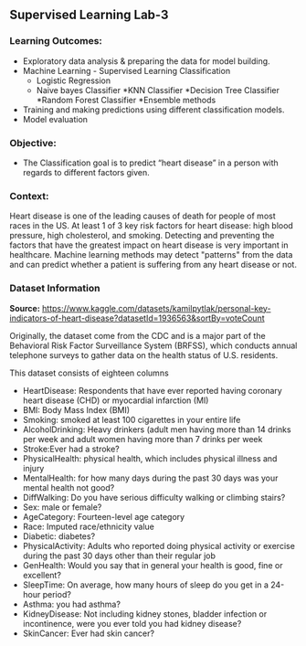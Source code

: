 ## Supervised Learning Lab-3

### Learning Outcomes:
* Exploratory data analysis & preparing the data for model building.
* Machine Learning - Supervised Learning Classification
  * Logistic Regression
  * Naive bayes Classifier
  *KNN Classifier
  *Decision Tree Classifier
  *Random Forest Classifier
  *Ensemble methods
* Training and making predictions using different classification models.
* Model evaluation

### Objective:
* The Classification goal is to predict “heart disease” in a person with regards to different factors given.

### Context:
Heart disease is one of the leading causes of death for people of most races in the US. At least 1 of 3 key risk factors for heart disease: high blood pressure, high cholesterol, and smoking.
Detecting and preventing the factors that have the greatest impact on heart disease is very important in healthcare. Machine learning methods may detect "patterns" from the data and can predict whether a patient is suffering from any heart disease or not.

### Dataset Information
**Source:** https://www.kaggle.com/datasets/kamilpytlak/personal-key-indicators-of-heart-disease?datasetId=1936563&sortBy=voteCount

Originally, the dataset come from the CDC and is a major part of the Behavioral Risk Factor Surveillance System (BRFSS), which conducts annual telephone surveys to gather data on the health status of U.S. residents.

This dataset consists of eighteen columns

* HeartDisease: Respondents that have ever reported having coronary heart disease (CHD) or myocardial infarction (MI)
* BMI: Body Mass Index (BMI)
* Smoking: smoked at least 100 cigarettes in your entire life
* AlcoholDrinking: Heavy drinkers (adult men having more than 14 drinks per week and adult women having more than 7 drinks per week
* Stroke:Ever had a stroke?
* PhysicalHealth: physical health, which includes physical illness and injury
* MentalHealth: for how many days during the past 30 days was your mental health not good?
* DiffWalking: Do you have serious difficulty walking or climbing stairs?
* Sex: male or female?
* AgeCategory: Fourteen-level age category
* Race: Imputed race/ethnicity value
* Diabetic: diabetes?
* PhysicalActivity: Adults who reported doing physical activity or exercise during the past 30 days other than their regular job
* GenHealth: Would you say that in general your health is good, fine or excellent?
* SleepTime: On average, how many hours of sleep do you get in a 24-hour period?
* Asthma: you had asthma?
* KidneyDisease: Not including kidney stones, bladder infection or incontinence, were you ever told you had kidney disease?
* SkinCancer: Ever had skin cancer?

